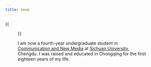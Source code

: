 ```yaml
---
title: Home
---
```


{{<figure src="media/bieqi.jpg" title="Hi, I am Shiyuan" width="450">}}

I am now a fourth-year undergraduate student in [Communication and New Media](https://lj.scu.edu.cn) at [Sichuan University](https://www.scu.edu.cn/), Chengdu.
I was raised and educated in Chongqing for the first eighteen years of my life.